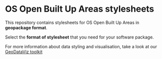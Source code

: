 # OS Open Built Up Areas stylesheets

This repository contains stylesheets for OS Open Built Up Areas in **geopackage format**.

Select the **format of stylesheet** that you need for your software package.

For more information about data styling and visualisation, take a look at our [GeoDataViz toolkit](https://github.com/OrdnanceSurvey/GeoDataViz-Toolkit)
